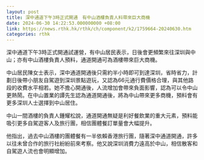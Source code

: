 ```yaml
---
layout: post
title: 深中通道下午3時正式開通　有中山酒樓負責人料帶來巨大商機
date: 2024-06-30 14:22:53.000000000 +08:00
link: https://news.rthk.hk/rthk/ch/component/k2/1759664-20240630.htm
categories: rthk
---
```


深中通道下午3時正式開通試運營，有中山居民表示，日後會更頻繁來往深圳與中山；亦有中山酒樓負責人預料，通道開通可為酒樓帶來巨大商機。

中山居民陳女士表示，深中通道開通後只需約半小時即可到達深圳，省時省力，計劃日後帶小朋友自駕遊到深圳景點遊玩，又認為66元通行費價格合理，與其他路段的收費水平相若。她不擔心開通後，人流增加會帶來負面影響，認為可以令中山更熱鬧。在中山置業的譚先生認為通道開通後，將為中山帶來更多商機，預料會有更多深圳人士選擇到中山居住。

中山一間酒樓的負責人鍾耀松說，通道開通無疑是利好餐飲業的重大元素，預料能吸引更多自駕遊客人及旅行團，相信團體餐訂單量會大幅提升。

他指出，過去中山酒樓的團體餐有一半依賴香港旅行團，隨著深中通道開通，許多以往未曾合作的旅行社紛紛前來考察。他又說深圳消費力遠高於中山，相信散客和自駕遊人流也會明顯增加。
